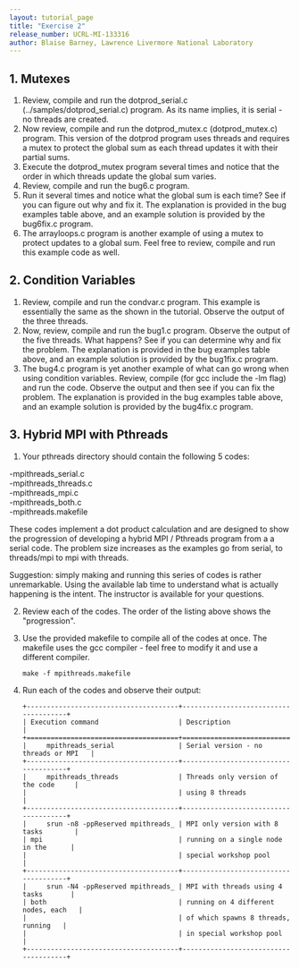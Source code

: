 ```yaml
---
layout: tutorial_page 
title: "Exercise 2"
release_number: UCRL-MI-133316
author: Blaise Barney, Lawrence Livermore National Laboratory
---
```


## 1. Mutexes

1. Review, compile and run the dotprod\_serial.c (../samples/dotprod_serial.c) program. As its
        name implies, it is serial - no threads are created.
2. Now review, compile and run the dotprod\_mutex.c (dotprod\_mutex.c) program. This
        version of the dotprod program uses threads and requires a mutex
        to protect the global sum as each thread updates it with their
        partial sums.
3. Execute the dotprod\_mutex program several times and notice that
        the order in which threads update the global sum varies.
4. Review, compile and run the bug6.c program.
5. Run it several times and notice what the global sum is each
        time? See if you can figure out why and fix it. The explanation
        is provided in the bug examples table above, and an example
        solution is provided by the bug6fix.c program.
6. The arrayloops.c program is another example of using a mutex to
        protect updates to a global sum. Feel free to review, compile
        and run this example code as well.

## 2.  Condition Variables

1. Review, compile and run the condvar.c program. This example is
        essentially the same as the shown in the tutorial. Observe the
        output of the three threads.
2. Now, review, compile and run the bug1.c program. Observe the
        output of the five threads. What happens? See if you can
        determine why and fix the problem. The explanation is provided
        in the bug examples table above, and an example solution is
        provided by the bug1fix.c program.
3. The bug4.c program is yet another example of what can go wrong
        when using condition variables. Review, compile (for gcc include
        the -lm flag) and run the code. Observe the output and then see
        if you can fix the problem. The explanation is provided in the
        bug examples table above, and an example solution is provided by
        the bug4fix.c program.

## 3.  Hybrid MPI with Pthreads
1. Your pthreads directory should contain the following 5 codes:

-mpithreads\_serial.c \
-mpithreads\_threads.c \
-mpithreads\_mpi.c \
-mpithreads\_both.c \
-mpithreads.makefile

These codes implement a dot product calculation and are designed
        to show the progression of developing a hybrid MPI / Pthreads
        program from a a serial code. The problem size increases as the
        examples go from serial, to threads/mpi to mpi with threads.

Suggestion: simply making and running this series of codes is
        rather unremarkable. Using the available lab time to understand
        what is actually happening is the intent. The instructor is
        available for your questions.

2. Review each of the codes. The order of the listing above shows
        the "progression".
3.  Use the provided makefile to compile all of the codes at once.
        The makefile uses the gcc compiler - feel free to modify it and
        use a different compiler.

        make -f mpithreads.makefile

4.  Run each of the codes and observe their output:

        +--------------------------------------+--------------------------------------+
        | Execution command                    | Description                          |
        +======================================+======================================+
        |     mpithreads_serial                | Serial version - no threads or MPI   |
        +--------------------------------------+--------------------------------------+
        |     mpithreads_threads               | Threads only version of the code     |
        |                                      | using 8 threads                      |
        +--------------------------------------+--------------------------------------+
        |     srun -n8 -ppReserved mpithreads_ | MPI only version with 8 tasks        |
        | mpi                                  | running on a single node in the      |
        |                                      | special workshop pool                |
        +--------------------------------------+--------------------------------------+
        |     srun -N4 -ppReserved mpithreads_ | MPI with threads using 4 tasks       |
        | both                                 | running on 4 different nodes, each   |
        |                                      | of which spawns 8 threads, running   |
        |                                      | in special workshop pool             |
        +--------------------------------------+--------------------------------------+

